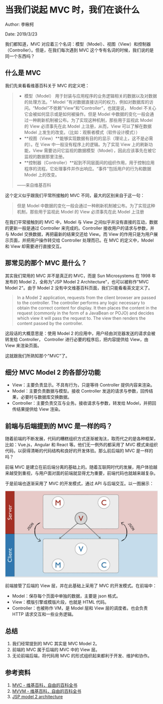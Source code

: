 # 当我们说起 MVC 时，我们在谈什么

Author: 李楸柯

Date: 2019/3/23

我们都知道，MVC 对应着三个名词：模型（Model）、视图（View）和控制器（Controller）。但是，在我们每次遇到 MVC 这个专有名词的时候，我们说的是同一个东西吗？

## 什么是 MVC

我们先来看看维基百科关于 MVC 的定义吧：

> - 模型（Model） 用于封装与应用程序的业务逻辑相关的数据以及对数据的处理方法。“ Model ”有对数据直接访问的权力，例如对数据库的访问。“Model”不依赖“View”和“Controller”，也就是说， Model 不关心它会被如何显示或是如何被操作。但是 Model 中数据的变化一般会通过一种刷新机制被公布。为了实现这种机制，那些用于监视此 Model 的 View 必须事先在此 Model 上注册，从而，View 可以了解在数据 Model 上发生的改变。（比如：观察者模式（软件设计模式））
> - **视图（View）**能够实现数据有目的的显示（理论上，这不是必需的）。在 View 中一般没有程序上的逻辑。为了实现 View 上的刷新功能，View 需要访问它监视的数据模型（Model），因此应该事先在被它监视的数据那里注册。
> - **控制器（Controller）**起到不同层面间的组织作用，用于控制应用程序的流程。它处理事件并作出响应。“事件”包括用户的行为和数据 Model 上的改变。
>
> ——来自维基百科

这个定义似乎跟我们平常所接触的 MVC 不同，最大的区别来自于这一句：

> 但是 Model 中数据的变化一般会通过一种刷新机制被公布。为了实现这种机制，那些用于监视此 Model 的 View 必须事先在此 Model 上注册

在我们平常接触到的 MVC 中，Model 与 View 之间似乎并没有直接的互动，数据的更新一般是通过 Controller 来完成的。Controller 接收用户的请求与参数，并与 Model 交换数据，再把最新的结果交还给 View。而 View 的作用只是为用户展示页面，并把用户操作转交给 Controller 处理而已。在 MVC 的定义中，Model 和 View 却需要进行直接交互。

## 那常见的那个 MVC 是什么？

其实我们常用的 MVC 并不是真正的 MVC，而是 Sun Microsystems 在 1998 年发布的 Model 2，全称为"JSP Model 2 Architecture"，也可以被称作"MVC Model 2"。由于 Model 2 没有中文维基百科页面，我们只能看看英文定义了。

> In a Model 2 application, requests from the client browser are passed to the controller. The controller performs any logic necessary to obtain the correct content for display. It then places the content in the request (commonly in the form of a JavaBean or POJO) and decides which view it will pass the request to. The view then renders the content passed by the controller.

这段话的大概意思是：使用 Model 2 的应用中，用户经由浏览器发送的请求会被转发给 Controller， Controller 进行必要的程序后，把内容提供给 View，由 View 来渲染页面。

这就跟我们所熟知那个"MVC"了。

## 细分 MVC Model 2 的各部分功能

- View：主要负责显示。不具有行为，只是等待 Controller 提供内容来渲染。
- Model：主要负责数据与模型。接收 Controller 发送的请求与参数，回传结果，必要时与数据库交换数据。
- Controller：主要负责交互与业务。接收请求与参数，转发给 Model，并把回传结果提供给 View 渲染。

## 前端与后端提到的 MVC 是一样的吗？

随着前端的不断发展，代码的糟糕组织方式逐渐被淘汰，取而代之的是各种框架，比如：Vue.js，Angular 和 React 等。他们无一例外的都采用了 MVC 模式来组织代码，以获得清晰的代码结构和良好的开发体验。那么前后端的 MVC 是一样的吗？

前端 MVC 是建立在前后端分离的基础上的。随着互联网时代的发展，用户体验越来越受到重视，与用户面对面的前端就显得尤为重要，前端代码也就越来越复杂。

于是前端也逐渐采用了 MVC 的开发模式，通过 API 与后端交互。以一图展示：

![image-20190322165741902](assets/03/03/Hivol/image-20190322165741902.png)

前端接管了后端的 View 层，并在此基础上采用了 MVC 的开发模式。在前端中：

- Model：保存每个页面中单独的数据，主要是 json 格式。
- View：模版引擎或模版片段，也就是 HTML 代码。
- Controller：也被称作 VM，是 Model 层和 View 层的调度者。也会负责 HTTP 请求交互和一些业务逻辑。

## 总结

1. 我们经常提到的 MVC 其实是 MVC Model 2。
2. 前端的 MVC 属于后端的 MVC 中的 View 层。
3. 无论前端后端，将代码用 MVC 的形式组织起来都利于开发、维护和协作。

## 参考资料

1. [MVC - 维基百科，自由的百科全书](https://zh.wikipedia.org/wiki/MVC)
2. [MVVM - 维基百科，自由的百科全书](https://zh.wikipedia.org/wiki/MVVM)
3. [JSP model 2 architecture](https://en.wikipedia.org/wiki/JSP_model_2_architecture)

